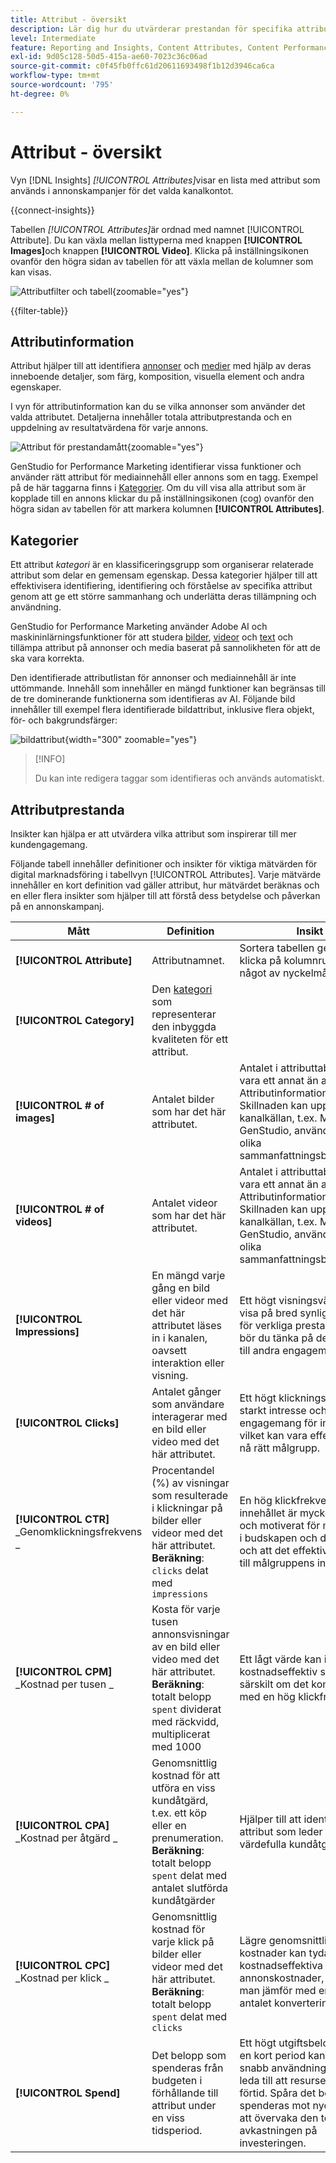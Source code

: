 ```yaml
---
title: Attribut - översikt
description: Lär dig hur du utvärderar prestandan för specifika attribut i Adobe GenStudio for Performance Marketing.
level: Intermediate
feature: Reporting and Insights, Content Attributes, Content Performance
exl-id: 9d05c128-50d5-415a-ae60-7023c36c06ad
source-git-commit: c0f45fb0ffc61d20611693498f1b12d3946ca6ca
workflow-type: tm+mt
source-wordcount: '795'
ht-degree: 0%

---
```


# Attribut - översikt

Vyn [!DNL Insights] _[!UICONTROL Attributes]_&#x200B;visar en lista med attribut som används i annonskampanjer för det valda kanalkontot.

{{connect-insights}}

Tabellen _[!UICONTROL Attributes]_&#x200B;är ordnad med namnet [!UICONTROL Attribute]. Du kan växla mellan listtyperna med knappen **[!UICONTROL Images]**&#x200B;och knappen **[!UICONTROL Video]**. Klicka på inställningsikonen ovanför den högra sidan av tabellen för att växla mellan de kolumner som kan visas.

![Attributfilter och tabell](/help/assets/insights-attributes-filter.png){zoomable="yes"}

{{filter-table}}

## Attributinformation

Attribut hjälper till att identifiera [annonser](ads.md#ad-details) och [medier](media.md#media-details) med hjälp av deras inneboende detaljer, som färg, komposition, visuella element och andra egenskaper.

I vyn för attributinformation kan du se vilka annonser som använder det valda attributet. Detaljerna innehåller totala attributprestanda och en uppdelning av resultatvärdena för varje annons.

![Attribut för prestandamått](/help/assets/insights-attribute-details.png){zoomable="yes"}

GenStudio for Performance Marketing identifierar vissa funktioner och använder rätt attribut för mediainnehåll eller annons som en tagg. Exempel på de här taggarna finns i [Kategorier](#categories). Om du vill visa alla attribut som är kopplade till en annons klickar du på inställningsikonen (cog) ovanför den högra sidan av tabellen för att markera kolumnen **[!UICONTROL Attributes]**.

## Kategorier

Ett attribut _kategori_ är en klassificeringsgrupp som organiserar relaterade attribut som delar en gemensam egenskap. Dessa kategorier hjälper till att effektivisera identifiering, identifiering och förståelse av specifika attribut genom att ge ett större sammanhang och underlätta deras tillämpning och användning.

GenStudio for Performance Marketing använder Adobe AI och maskininlärningsfunktioner för att studera [bilder](image-features.md), [videor](video-features.md) och [text](text-features.md) och tillämpa attribut på annonser och media baserat på sannolikheten för att de ska vara korrekta.

Den identifierade attributlistan för annonser och mediainnehåll är inte uttömmande. Innehåll som innehåller en mängd funktioner kan begränsas till de tre dominerande funktionerna som identifieras av AI. Följande bild innehåller till exempel flera identifierade bildattribut, inklusive flera objekt, för- och bakgrundsfärger:

![bildattribut](/help/assets/category/asset-attributes.png "Toucan-bilden innehåller flera identifierade attribut"){width="300" zoomable="yes"}

>[!INFO]
>
>Du kan inte redigera taggar som identifieras och används automatiskt.

## Attributprestanda

Insikter kan hjälpa er att utvärdera vilka attribut som inspirerar till mer kundengagemang.

Följande tabell innehåller definitioner och insikter för viktiga mätvärden för digital marknadsföring i tabellvyn [!UICONTROL Attributes]. Varje mätvärde innehåller en kort definition vad gäller attribut, hur mätvärdet beräknas och en eller flera insikter som hjälper till att förstå dess betydelse och påverkan på en annonskampanj.

| Mått | Definition | Insikt |
| ---------------------- | ----------------------------- | -------------------------------- |
| **[!UICONTROL Attribute]** | Attributnamnet. | Sortera tabellen genom att klicka på kolumnrubriken för något av nyckelmåtten. |
| **[!UICONTROL Category]** | Den [kategori](#categories) som representerar den inbyggda kvaliteten för ett attribut. |  |
| **[!UICONTROL # of images]** | Antalet bilder som har det här attributet. | Antalet i attributtabellen kan vara ett annat än antalet i vyn Attributinformation. Skillnaden kan uppstå om kanalkällan, t.ex. Meta och GenStudio, använder något olika sammanfattningsberäkningar. |
| **[!UICONTROL # of videos]** | Antalet videor som har det här attributet. | Antalet i attributtabellen kan vara ett annat än antalet i vyn Attributinformation. Skillnaden kan uppstå om kanalkällan, t.ex. Meta och GenStudio, använder något olika sammanfattningsberäkningar. |
| **[!UICONTROL Impressions]** | En mängd varje gång en bild eller videor med det här attributet läses in i kanalen, oavsett interaktion eller visning. | Ett högt visningsvärde kan visa på bred synlighet, men för verkliga prestandainsikter bör du tänka på det i relation till andra engagemangsmått. |
| **[!UICONTROL Clicks]** | Antalet gånger som användare interagerar med en bild eller video med det här attributet. | Ett högt klickningsantal visar starkt intresse och engagemang för innehållet, vilket kan vara effektivt och nå rätt målgrupp. |
| **[!UICONTROL CTR]**<br>_Genomklickningsfrekvens _ | Procentandel (%) av visningar som resulterade i klickningar på bilder eller videor med det här attributet.<br>**Beräkning**: `clicks` delat med `impressions` | En hög klickfrekvens visar att innehållet är mycket relevant och motiverat för målgruppen i budskapen och designen och att det effektivt riktar sig till målgruppens intressen. |
| **[!UICONTROL CPM]**<br>_Kostnad per tusen _ | Kosta för varje tusen annonsvisningar av en bild eller video med det här attributet.<br>**Beräkning**: totalt belopp `spent` dividerat med räckvidd, multiplicerat med 1000 | Ett lågt värde kan indikera kostnadseffektiv synlighet, särskilt om det kombineras med en hög klickfrekvens. |
| **[!UICONTROL CPA]**<br>_Kostnad per åtgärd _ | Genomsnittlig kostnad för att utföra en viss kundåtgärd, t.ex. ett köp eller en prenumeration.<br>**Beräkning**: totalt belopp `spent` delat med antalet slutförda kundåtgärder | Hjälper till att identifiera attribut som leder till värdefulla kundåtgärder. |
| **[!UICONTROL CPC]**<br>_Kostnad per klick _ | Genomsnittlig kostnad för varje klick på bilder eller videor med det här attributet.<br>**Beräkning**: totalt belopp `spent` delat med `clicks` | Lägre genomsnittliga kostnader kan tyda på kostnadseffektiva annonskostnader, särskilt om man jämför med en ökning av antalet konverteringar. |
| **[!UICONTROL Spend]** | Det belopp som spenderas från budgeten i förhållande till attribut under en viss tidsperiod. | Ett högt utgiftsbelopp under en kort period kan tyda på snabb användning, vilket kan leda till att resurser tar slut i förtid. Spåra det belopp som spenderas mot nyckeltal för att övervaka den totala avkastningen på investeringen. |
